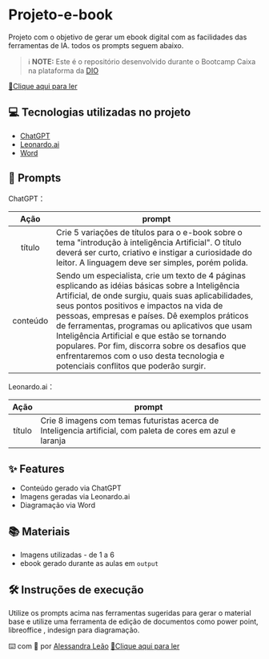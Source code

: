# Projeto-e-book
Projeto com o objetivo de gerar um ebook digital com as facilidades das ferramentas de IA. todos os prompts seguem abaixo.

 > ℹ️ **NOTE:** Este é o repositório desenvolvido durante o Bootcamp Caixa na plataforma da [DIO](https://dio.me)

<a href="https://github.com/felipeAguiarCode/prompts-recipe-to-create-a-ebook/blob/main/output/ebook%20-%20css%20jedi%20output.pdf" title="View PDF now"> 📕Clique aqui para ler</a>

## 💻 Tecnologias utilizadas no projeto

- [ChatGPT](https://chat.openai.com/) 
- [Leonardo.ai](https://app.leonardo.ai/)
- [Word](https://www.microsoft.com/en/microsoft-365/Word)

## 🧠 Prompts


ChatGPT：

|   Ação   | prompt                                                                                                                                                                                                                                                                         |
| :------: | ------------------------------------------------------------------------------------------------------------------------------------------------------------------------------------------------------------------------------------------------------------------------------ |
|  título  | Crie 5 variações de títulos para o e-book sobre o tema "introdução à inteligência Artificial". O título deverá ser curto, criativo e instigar a curiosidade do leitor. A linguagem deve ser simples, porém polida.                                                         |
| conteúdo |Sendo um especialista, crie um texto de 4 páginas esplicando as idéias básicas sobre a Inteligência Artificial, de onde surgiu, quais suas aplicabilidades, seus pontos positivos e impactos na vida de pessoas, empresas e países. Dê exemplos práticos de ferramentas, programas ou aplicativos que usam Inteligência Artificial e que estão se tornando populares. Por fim, discorra sobre os desafios que enfrentaremos com o uso desta tecnologia e potenciais conflitos que poderão surgir. 


Leonardo.ai：

|  Ação  | prompt                                                                                 |
| :----: | -------------------------------------------------------------------------------------- |
| título | Crie 8 imagens com temas futuristas acerca de Inteligencia artificial, com paleta de cores em azul e laranja|

## ✨ Features

- Conteúdo gerado via ChatGPT
- Imagens geradas via Leonardo.ai
- Diagramação via Word

## 📚 Materiais

- Imagens utilizadas - de 1 a 6
- ebook gerado durante as aulas em `output`

## 🛠️ Instruções de execução

Utilize os prompts acima nas ferramentas sugeridas para gerar o material base e utilize uma ferramenta de edição de documentos como power point, libreoffice , indesign para diagramação.


⌨️ com 💜 por [Alessandra Leão](https://github.com/ALeao-br)
<a href="https://github.com/felipeAguiarCode/prompts-recipe-to-create-a-ebook/blob/main/output/ebook%20-%20css%20jedi%20output.pdf" title="View PDF now"> 📕Clique aqui para ler</a>

